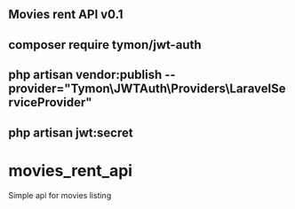 ## Movies rent API v0.1

## composer require tymon/jwt-auth

## php artisan vendor:publish --provider="Tymon\JWTAuth\Providers\LaravelServiceProvider"

## php artisan jwt:secret


# movies_rent_api
Simple api for movies listing
